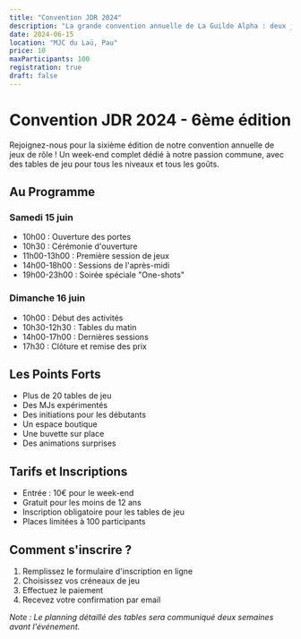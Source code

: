 ```yaml
---
title: "Convention JDR 2024"
description: "La grande convention annuelle de La Guilde Alpha : deux jours de jeux de rôle, d'animations et de rencontres !"
date: 2024-06-15
location: "MJC du Laü, Pau"
price: 10
maxParticipants: 100
registration: true
draft: false
---
```


# Convention JDR 2024 - 6ème édition

Rejoignez-nous pour la sixième édition de notre convention annuelle de jeux de rôle ! Un week-end complet dédié à notre passion commune, avec des tables de jeu pour tous les niveaux et tous les goûts.

## Au Programme

### Samedi 15 juin

- 10h00 : Ouverture des portes
- 10h30 : Cérémonie d'ouverture
- 11h00-13h00 : Première session de jeux
- 14h00-18h00 : Sessions de l'après-midi
- 19h00-23h00 : Soirée spéciale "One-shots"

### Dimanche 16 juin

- 10h00 : Début des activités
- 10h30-12h30 : Tables du matin
- 14h00-17h00 : Dernières sessions
- 17h30 : Clôture et remise des prix

## Les Points Forts

- Plus de 20 tables de jeu
- Des MJs expérimentés
- Des initiations pour les débutants
- Un espace boutique
- Une buvette sur place
- Des animations surprises

## Tarifs et Inscriptions

- Entrée : 10€ pour le week-end
- Gratuit pour les moins de 12 ans
- Inscription obligatoire pour les tables de jeu
- Places limitées à 100 participants

## Comment s'inscrire ?

1. Remplissez le formulaire d'inscription en ligne
2. Choisissez vos créneaux de jeu
3. Effectuez le paiement
4. Recevez votre confirmation par email

*Note : Le planning détaillé des tables sera communiqué deux semaines avant l'événement.*
